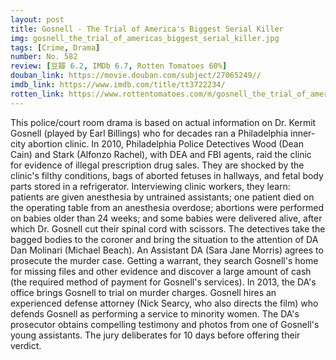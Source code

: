 ```yaml
---
layout: post 
title: Gosnell - The Trial of America's Biggest Serial Killer
img: gosnell_the_trial_of_americas_biggest_serial_killer.jpg
tags: [Crime, Drama]
number: No. 582
review: [豆瓣 6.2, IMDb 6.7, Rotten Tomatoes 60%]
douban_link: https://movie.douban.com/subject/27065249//
imdb_link: https://www.imdb.com/title/tt3722234/
rotten_link: https://www.rottentomatoes.com/m/gosnell_the_trial_of_americas_biggest_serial_killer
---
```


This police/court room drama is based on actual information on Dr. Kermit Gosnell (played by Earl Billings) who for decades ran a Philadelphia inner-city abortion clinic. In 2010, Philadelphia Police Detectives Wood (Dean Cain) and Stark (Alfonzo Rachel), with DEA and FBI agents, raid the clinic for evidence of illegal prescription drug sales. They are shocked by the clinic's filthy conditions, bags of aborted fetuses in hallways, and fetal body parts stored in a refrigerator. Interviewing clinic workers, they learn: patients are given anesthesia by untrained assistants; one patient died on the operating table from an anesthesia overdose; abortions were performed on babies older than 24 weeks; and some babies were delivered alive, after which Dr. Gosnell cut their spinal cord with scissors. The detectives take the bagged bodies to the coroner and bring the situation to the attention of DA Dan Molinari (Michael Beach). An Assistant DA (Sara Jane Morris) agrees to prosecute the murder case. Getting a warrant, they search Gosnell's home for missing files and other evidence and discover a large amount of cash (the required method of payment for Gosnell's services). In 2013, the DA's office brings Gosnell to trial on murder charges. Gosnell hires an experienced defense attorney (Nick Searcy, who also directs the film) who defends Gosnell as performing a service to minority women. The DA's prosecutor obtains compelling testimony and photos from one of Gosnell's young assistants. The jury deliberates for 10 days before offering their verdict.